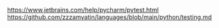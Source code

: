 https://www.jetbrains.com/help/pycharm/pytest.html
https://github.com/zzzamyatin/languages/blob/main/python/testing.md
